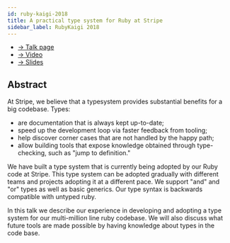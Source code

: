 ```yaml
---
id: ruby-kaigi-2018
title: A practical type system for Ruby at Stripe
sidebar_label: RubyKaigi 2018
---
```


- [→ Talk page](https://rubykaigi.org/2018/presentations/DarkDimius.html#may31)
- [→ Video](https://www.youtube.com/watch?v=eCnnBS2LXcI)
- [→ Slides](https://sorbet.run/talks/RubyKaigi2018/#/)

## Abstract

At Stripe, we believe that a typesystem provides substantial benefits for a big
codebase. Types:

- are documentation that is always kept up-to-date;
- speed up the development loop via faster feedback from tooling;
- help discover corner cases that are not handled by the happy path;
- allow building tools that expose knowledge obtained through type-checking,
  such as "jump to definition."

We have built a type system that is currently being adopted by our Ruby code at
Stripe. This type system can be adopted gradually with different teams and
projects adopting it at a different pace. We support "and" and "or" types as
well as basic generics. Our type syntax is backwards compatible with untyped
ruby.

In this talk we describe our experience in developing and adopting a type system
for our multi-million line ruby codebase. We will also discuss what future tools
are made possible by having knowledge about types in the code base.
